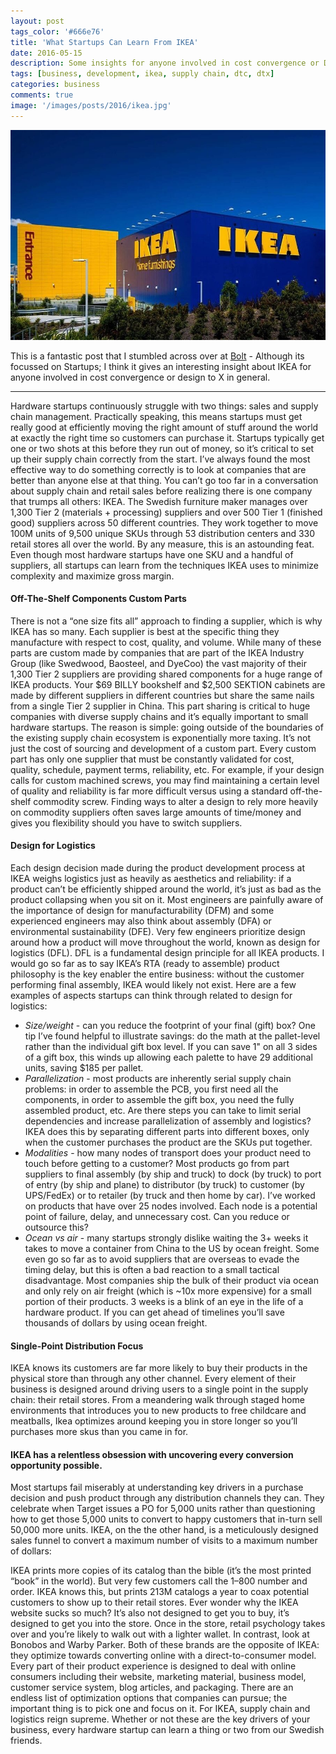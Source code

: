 ```yaml
---
layout: post
tags_color: '#666e76'
title: 'What Startups Can Learn From IKEA'
date: 2016-05-15
description: Some insights for anyone involved in cost convergence or DtX in general.
tags: [business, development, ikea, supply chain, dtc, dtx]
categories: business
comments: true
image: '/images/posts/2016/ikea.jpg'
---
```

![](/images/posts/2016/ikea.jpg)

This is a fantastic post that I stumbled across over at [Bolt](https://blog.bolt.io/what-startups-can-learn-from-ikea-6a2fad86a5ff#.73bpbvkyf) - Although its focussed on Startups; I think it gives an interesting insight about IKEA for anyone involved in cost convergence or design to X in general.

---

Hardware startups continuously struggle with two things: sales and supply chain management. Practically speaking, this means startups must get really good at efficiently moving the right amount of stuff around the world at exactly the right time so customers can purchase it. Startups typically get one or two shots at this before they run out of money, so it’s critical to set up their supply chain correctly from the start.
I’ve always found the most effective way to do something correctly is to look at companies that are better than anyone else at that thing. You can’t go too far in a conversation about supply chain and retail sales before realizing there is one company that trumps all others: IKEA. The Swedish furniture maker manages over 1,300 Tier 2 (materials + processing) suppliers and over 500 Tier 1 (finished good) suppliers across 50 different countries. They work together to move 100M units of 9,500 unique SKUs through 53 distribution centers and 330 retail stores all over the world. By any measure, this is an astounding feat. Even though most hardware startups have one SKU and a handful of suppliers, all startups can learn from the techniques IKEA uses to minimize complexity and maximize gross margin.

#### Off-The-Shelf Components Custom Parts

There is not a “one size fits all” approach to finding a supplier, which is why IKEA has so many. Each supplier is best at the specific thing they manufacture with respect to cost, quality, and volume. While many of these parts are custom made by companies that are part of the IKEA Industry Group (like Swedwood, Baosteel, and DyeCoo) the vast majority of their 1,300 Tier 2 suppliers are providing shared components for a huge range of IKEA products.
Your $69 BILLY bookshelf and $2,500 SEKTION cabinets are made by different suppliers in different countries but share the same nails from a single Tier 2 supplier in China. This part sharing is critical to huge companies with diverse supply chains and it’s equally important to small hardware startups.
The reason is simple: going outside of the boundaries of the existing supply chain ecosystem is exponentially more taxing. It’s not just the cost of sourcing and development of a custom part. Every custom part has only one supplier that must be constantly validated for cost, quality, schedule, payment terms, reliability, etc. For example, if your design calls for custom machined screws, you may find maintaining a certain level of quality and reliability is far more difficult versus using a standard off-the-shelf commodity screw. Finding ways to alter a design to rely more heavily on commodity suppliers often saves large amounts of time/money and gives you flexibility should you have to switch suppliers.

#### Design for Logistics

Each design decision made during the product development process at IKEA weighs logistics just as heavily as aesthetics and reliability: if a product can’t be efficiently shipped around the world, it’s just as bad as the product collapsing when you sit on it. Most engineers are painfully aware of the importance of design for manufacturability (DFM) and some experienced engineers may also think about assembly (DFA) or environmental sustainability (DFE). Very few engineers prioritize design around how a product will move throughout the world, known as design for logistics (DFL). DFL is a fundamental design principle for all IKEA products. I would go so far as to say IKEA’s RTA (ready to assemble) product philosophy is the key enabler the entire business: without the customer performing final assembly, IKEA would likely not exist. Here are a few examples of aspects startups can think through related to design for logistics:

* *Size/weight* - can you reduce the footprint of your final (gift) box? One tip I’ve found helpful to illustrate savings: do the math at the pallet-level rather than the individual gift box level. If you can save 1" on all 3 sides of a gift box, this winds up allowing each palette to have 29 additional units, saving $185 per pallet.
* *Parallelization* - most products are inherently serial supply chain problems: in order to assemble the PCB, you first need all the components, in order to assemble the gift box, you need the fully assembled product, etc. Are there steps you can take to limit serial dependencies and increase parallelization of assembly and logistics? IKEA does this by separating different parts into different boxes, only when the customer purchases the product are the SKUs put together.
* *Modalities* - how many nodes of transport does your product need to touch before getting to a customer? Most products go from part suppliers to final assembly (by ship and truck) to dock (by truck) to port of entry (by ship and plane) to distributor (by truck) to customer (by UPS/FedEx) or to retailer (by truck and then home by car). I’ve worked on products that have over 25 nodes involved. Each node is a potential point of failure, delay, and unnecessary cost. Can you reduce or outsource this?
* *Ocean vs air* - many startups strongly dislike waiting the 3+ weeks it takes to move a container from China to the US by ocean freight. Some even go so far as to avoid suppliers that are overseas to evade the timing delay, but this is often a bad reaction to a small tactical disadvantage. Most companies ship the bulk of their product via ocean and only rely on air freight (which is ~10x more expensive) for a small portion of their products. 3 weeks is a blink of an eye in the life of a hardware product. If you can get ahead of timelines you’ll save thousands of dollars by using ocean freight.

#### Single-Point Distribution Focus

IKEA knows its customers are far more likely to buy their products in the physical store than through any other channel. Every element of their business is designed around driving users to a single point in the supply chain: their retail stores. From a meandering walk through staged home environments that introduces you to new products to free childcare and meatballs, Ikea optimizes around keeping you in store longer so you’ll purchases more skus than you came in for.

#### IKEA has a relentless obsession with uncovering every conversion opportunity possible.

Most startups fail miserably at understanding key drivers in a purchase decision and push product through any distribution channels they can. They celebrate when Target issues a PO for 5,000 units rather than questioning how to get those 5,000 units to convert to happy customers that in-turn sell 50,000 more units. IKEA, on the the other hand, is a meticulously designed sales funnel to convert a maximum number of visits to a maximum number of dollars:

IKEA prints more copies of its catalog than the bible (it’s the most printed “book” in the world). But very few customers call the 1–800 number and order. IKEA knows this, but prints 213M catalogs a year to coax potential customers to show up to their retail stores. Ever wonder why the IKEA website sucks so much? It’s also not designed to get you to buy, it’s designed to get you into the store. Once in the store, retail psychology takes over and you’re likely to walk out with a lighter wallet.
In contrast, look at Bonobos and Warby Parker. Both of these brands are the opposite of IKEA: they optimize towards converting online with a direct-to-consumer model. Every part of their product experience is designed to deal with online consumers including their website, marketing material, business model, customer service system, blog articles, and packaging.
There are an endless list of optimization options that companies can pursue; the important thing is to pick one and focus on it. For IKEA, supply chain and logistics reign supreme. Whether or not these are the key drivers of your business, every hardware startup can learn a thing or two from our Swedish friends.